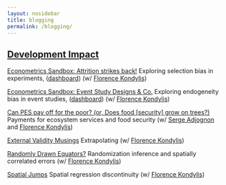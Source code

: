 ```yaml
---
layout: nosidebar
title: blogging
permalink: /blogging/
---
```


## [Development Impact](https://blogs.worldbank.org/team/john-loeser)

[Econometrics Sandbox: Attrition strikes back!](https://blogs.worldbank.org/impactevaluations/econometrics-sandbox-attrition-strikes-back) Exploring selection bias in experiments, ([dashboard](https://datanalytics.worldbank.org/connect/#/apps/368/)) (w/ <a title="Florence Kondylis" href="https://sites.google.com/site/decrgkondylis/">Florence Kondylis</a>)

[Econometrics Sandbox: Event Study Designs & Co.](https://blogs.worldbank.org/impactevaluations/econometrics-sandbox-event-study-designs-co) Exploring endogeneity bias in event studies, ([dashboard](https://datanalytics.worldbank.org/connect/#/apps/357/info)) (w/ <a title="Florence Kondylis" href="https://sites.google.com/site/decrgkondylis/">Florence Kondylis</a>)

[Can PES pay off for the poor? (or, Does food \[security\] grow on trees?)](https://blogs.worldbank.org/impactevaluations/can-pes-pay-poor-or-does-food-security-grow-trees) Payments for ecosystem services and food security (w/ <a title="Serge Adjognon" href="https://www.worldbank.org/en/about/people/g/guigonan-serge-adjognon">Serge Adjognon</a> and <a title="Florence Kondylis" href="https://sites.google.com/site/decrgkondylis/">Florence Kondylis</a>)

[External Validity Musings](https://blogs.worldbank.org/impactevaluations/external-validity-musings) Extrapolating  (w/ <a title="Florence Kondylis" href="https://sites.google.com/site/decrgkondylis/">Florence Kondylis</a>)

[Randomly Drawn Equators?](https://blogs.worldbank.org/impactevaluations/randomly-drawn-equators) Randomization inference and spatially correlated errors (w/ <a title="Florence Kondylis" href="https://sites.google.com/site/decrgkondylis/">Florence Kondylis</a>)

[Spatial Jumps](https://blogs.worldbank.org/impactevaluations/spatial-jumps) Spatial regression discontinuity (w/ <a title="Florence Kondylis" href="https://sites.google.com/site/decrgkondylis/">Florence Kondylis</a>)
